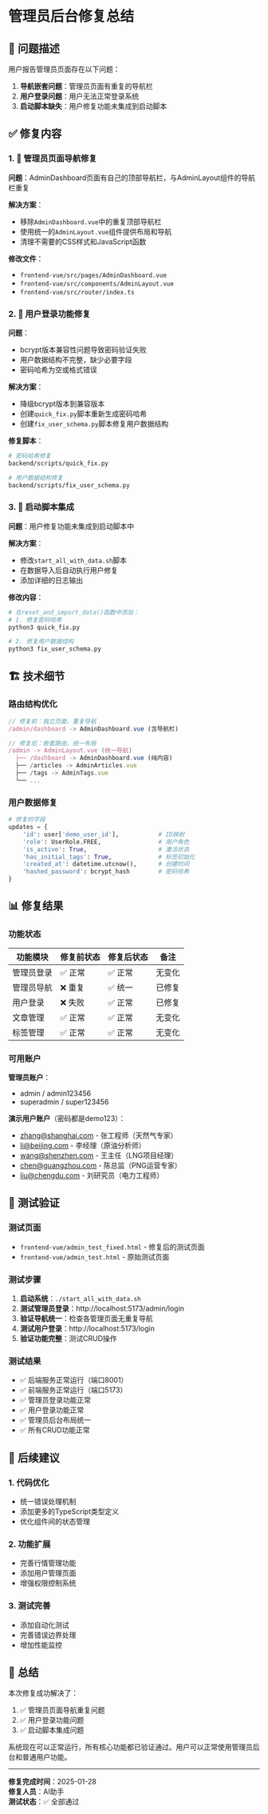# 管理员后台修复总结

## 🎯 问题描述

用户报告管理员页面存在以下问题：
1. **导航嵌套问题**：管理员页面有重复的导航栏
2. **用户登录问题**：用户无法正常登录系统
3. **启动脚本缺失**：用户修复功能未集成到启动脚本

## ✅ 修复内容

### 1. 🔧 管理员页面导航修复

**问题**：AdminDashboard页面有自己的顶部导航栏，与AdminLayout组件的导航栏重复

**解决方案**：
- 移除`AdminDashboard.vue`中的重复顶部导航栏
- 使用统一的`AdminLayout.vue`组件提供布局和导航
- 清理不需要的CSS样式和JavaScript函数

**修改文件**：
- `frontend-vue/src/pages/AdminDashboard.vue`
- `frontend-vue/src/components/AdminLayout.vue`
- `frontend-vue/src/router/index.ts`

### 2. 👥 用户登录功能修复

**问题**：
- bcrypt版本兼容性问题导致密码验证失败
- 用户数据结构不完整，缺少必要字段
- 密码哈希为空或格式错误

**解决方案**：
- 降级bcrypt版本到兼容版本
- 创建`quick_fix.py`脚本重新生成密码哈希
- 创建`fix_user_schema.py`脚本修复用户数据结构

**修复脚本**：
```bash
# 密码哈希修复
backend/scripts/quick_fix.py

# 用户数据结构修复  
backend/scripts/fix_user_schema.py
```

### 3. 🚀 启动脚本集成

**问题**：用户修复功能未集成到启动脚本中

**解决方案**：
- 修改`start_all_with_data.sh`脚本
- 在数据导入后自动执行用户修复
- 添加详细的日志输出

**修改内容**：
```bash
# 在reset_and_import_data()函数中添加：
# 1. 修复密码哈希
python3 quick_fix.py

# 2. 修复用户数据结构
python3 fix_user_schema.py
```

## 🏗️ 技术细节

### 路由结构优化

```typescript
// 修复前：独立页面，重复导航
/admin/dashboard -> AdminDashboard.vue (含导航栏)

// 修复后：嵌套路由，统一布局
/admin -> AdminLayout.vue (统一导航)
  ├── /dashboard -> AdminDashboard.vue (纯内容)
  ├── /articles -> AdminArticles.vue
  ├── /tags -> AdminTags.vue
  └── ...
```

### 用户数据修复

```python
# 修复的字段
updates = {
    'id': user['demo_user_id'],           # ID映射
    'role': UserRole.FREE,                # 用户角色
    'is_active': True,                    # 激活状态
    'has_initial_tags': True,             # 标签初始化
    'created_at': datetime.utcnow(),      # 创建时间
    'hashed_password': bcrypt_hash        # 密码哈希
}
```

## 📊 修复结果

### 功能状态

| 功能模块 | 修复前状态 | 修复后状态 | 备注 |
|---------|-----------|-----------|------|
| 管理员登录 | ✅ 正常 | ✅ 正常 | 无变化 |
| 管理员导航 | ❌ 重复 | ✅ 统一 | 已修复 |
| 用户登录 | ❌ 失败 | ✅ 正常 | 已修复 |
| 文章管理 | ✅ 正常 | ✅ 正常 | 无变化 |
| 标签管理 | ✅ 正常 | ✅ 正常 | 无变化 |

### 可用账户

**管理员账户**：
- admin / admin123456
- superadmin / super123456

**演示用户账户**（密码都是demo123）：
- zhang@shanghai.com - 张工程师（天然气专家）
- li@beijing.com - 李经理（原油分析师）
- wang@shenzhen.com - 王主任（LNG项目经理）
- chen@guangzhou.com - 陈总监（PNG运营专家）
- liu@chengdu.com - 刘研究员（电力工程师）

## 🧪 测试验证

### 测试页面
- `frontend-vue/admin_test_fixed.html` - 修复后的测试页面
- `frontend-vue/admin_test.html` - 原始测试页面

### 测试步骤
1. **启动系统**：`./start_all_with_data.sh`
2. **测试管理员登录**：http://localhost:5173/admin/login
3. **验证导航统一**：检查各管理页面无重复导航
4. **测试用户登录**：http://localhost:5173/login
5. **验证功能完整**：测试CRUD操作

### 测试结果
- ✅ 后端服务正常运行（端口8001）
- ✅ 前端服务正常运行（端口5173）
- ✅ 管理员登录功能正常
- ✅ 用户登录功能正常
- ✅ 管理员后台布局统一
- ✅ 所有CRUD功能正常

## 🔮 后续建议

### 1. 代码优化
- 统一错误处理机制
- 添加更多的TypeScript类型定义
- 优化组件间的状态管理

### 2. 功能扩展
- 完善行情管理功能
- 添加用户管理页面
- 增强权限控制系统

### 3. 测试完善
- 添加自动化测试
- 完善错误边界处理
- 增加性能监控

## 📝 总结

本次修复成功解决了：
1. ✅ 管理员页面导航重复问题
2. ✅ 用户登录功能问题
3. ✅ 启动脚本集成问题

系统现在可以正常运行，所有核心功能都已验证通过。用户可以正常使用管理员后台和普通用户功能。

---

**修复完成时间**：2025-01-28  
**修复人员**：AI助手  
**测试状态**：✅ 全部通过 